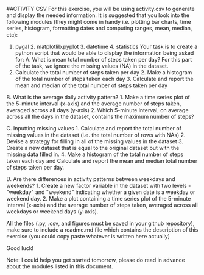 #ACTIVITY CSV 
For this exercise, you will be using activity.csv to generate and display the needed information. 
It is suggested that you look into the following modules (they might come in handy i.e. plotting bar charts, time series, histogram, formatting dates and computing ranges, mean, median, etc): 
1. pygal 2. matplotlib.pyplot 3. datetime 4. statistics 
Your task is to create a python script that would be able to display the information being asked for: 
A. What is mean total number of steps taken per day? 
For this part of the task, we ignore the missing values (NA) in the dataset. 
1. Calculate the total number of steps taken per day 2. Make a histogram of the total number of steps taken each day 3. Calculate and report the mean and median of the total number of steps taken per day 
 
B. What is the average daily activity pattern? 1. Make a time series plot of the 5-minute interval (x-axis) and the average number of steps taken, averaged across all days (y-axis) 2. Which 5-minute interval, on average across all the days in the dataset, contains the maximum number of steps? 
 
C. Inputting missing values 1. Calculate and report the total number of missing values in the dataset (i.e. the total number of rows with NAs) 2. Devise a strategy for filling in all of the missing values in the dataset 3. Create a new dataset that is equal to the original dataset but with the missing data filled in. 4. Make a histogram of the total number of steps taken each day and Calculate and report the mean and median total number of steps taken per day. 
 
D. Are there differences in activity patterns between weekdays and weekends? 1. Create a new factor variable in the dataset with two levels - "weekday" and "weekend" indicating whether a given date is a weekday or weekend day. 2. Make a plot containing a time series plot of the 5-minute interval (x-axis) and the average number of steps taken, averaged across all weekdays or weekend days (y-axis). 
 
All the files (.py, .csv,  and figures must be saved in your github repository), make sure to include a readme.md file which contains the description of this exercise (you could copy paste whatever is written here actually) 
 
Good luck! 
 
Note: I could help you get started tomorrow, please do read in advance about the modules listed in this document. 
